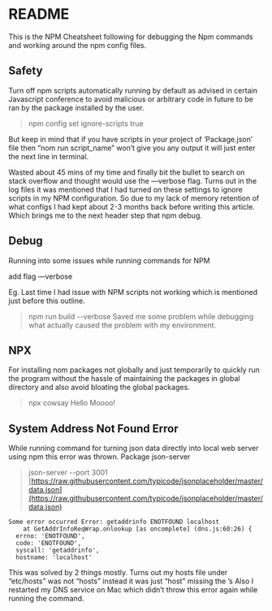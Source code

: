 # README

This is the NPM Cheatsheet following for debugging the Npm commands and working around the npm config files.

## Safety

Turn off npm scripts automatically running by default as advised in certain Javascript conference to avoid malicious or arbitrary code in future to be ran by the package installed by the user.

> npm config set ignore-scripts true

But keep in mind that if you have scripts in your project of ‘Package.json’ file then “nom run script\_name” won’t give you any output it will just enter the next line in terminal.

Wasted about 45 mins of my time and finally bit the bullet to search on stack overflow and thought would use the —verbose flag. Turns out in the log files it was mentioned that I had turned on these settings to ignore scripts in my NPM configuration. So due to my lack of memory retention of what configs I had kept about 2-3 months back before writing this article. Which brings me to the next header step that npm debug.

## Debug

Running into some issues while running commands for NPM

add flag —verbose

Eg. Last time I had issue with NPM scripts not working which is mentioned just before this outline.

> npm run build --verbose Saved me some problem while debugging what actually caused the problem with my environment.

## NPX

For installing nom packages not globally and just temporarily to quickly run the program without the hassle of maintaining the packages in global directory and also avoid bloating the global packages.

> npx cowsay Hello Moooo!

## System Address Not Found Error

While running command for turning json data directly into local web server using npm this error was thrown. Package json-server

> json-server --port 3001 [https://raw.githubusercontent.com/typicode/jsonplaceholder/master/data.json](https://raw.githubusercontent.com/typicode/jsonplaceholder/master/data.json)

```text
Some error occurred Error: getaddrinfo ENOTFOUND localhost
    at GetAddrInfoReqWrap.onlookup [as oncomplete] (dns.js:60:26) {
  errno: 'ENOTFOUND',
  code: 'ENOTFOUND',
  syscall: 'getaddrinfo',
  hostname: 'localhost'
```

This was solved by 2 things mostly. Turns out my hosts file under “etc/hosts” was not “hosts” instead it was just “host” missing the ’s Also I restarted my DNS service on Mac which didn’t throw this error again while running the command.
